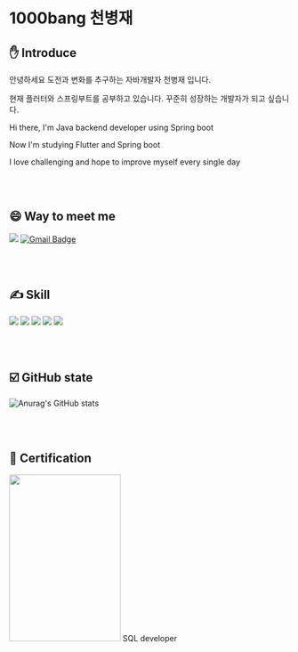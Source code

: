 # 1000bang 천병재

## ✋ Introduce
안녕하세요 
도전과 변화를 추구하는 
자바개발자 천병재 입니다. 
<br/>

현재 플러터와 스프링부트를 공부하고 있습니다.
꾸준히 성장하는 개발자가 되고 싶습니다. 


Hi there, I'm Java backend developer using Spring boot 

Now I'm studying Flutter and Spring boot 

I love challenging and hope to improve myself every single day 

<br/><br/>

## 😄 Way to meet me

<a href="https://1000bang.notion.site/1000bang-Blog-48801187d2a8458bbc73f9a459a1d9b5"><img src="https://img.shields.io/badge/NotionBlog-000000?style=for-the-badge&logo=Notion&logoColor=white"/></a>
[![Gmail Badge](https://img.shields.io/badge/Gmail-d14836?style=for-the-badge&logo=Gmail&logoColor=white&link=mailto:bang920807@gmail.com)](mailto:bang920807@gmail.com)

<br/><br/>

## ✍️ Skill
<p>
<img src="https://img.shields.io/badge/Java-007396?style=for-the-badge&logo=Java&logoColor=white"/>
<img src="https://img.shields.io/badge/SpringBoot-6DB33F?style=for-the-badge&logo=SpringBoot&logoColor=black"/>
<img src="https://img.shields.io/badge/SpringSecurity-6DB33F?style=for-the-badge&logo=SpringSecurity&logoColor=black"/>
<img src="https://img.shields.io/badge/Flutter-02569B?style=for-the-badge&logo=Flutter&logoColor=black"/>
<img src="https://img.shields.io/badge/Mysql-4479A1?style=for-the-badge&logo=MySQL&logoColor=black"/>
</p>

<br/><br/>

## ☑️ GitHub state
![Anurag's GitHub stats](https://github-readme-stats.vercel.app/api?username=1000bang&show_icons=true&theme=radical)

<br/><br/>

## 🥇 Certification 

<img src = 'https://user-images.githubusercontent.com/113667600/215006295-de8ea24e-9bff-4fc8-8268-cd9c2e71b078.png' width = '200' height = '300'/>
SQL developer 



